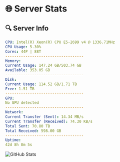 # 🌐 Server Stats
## 🔍 Server Info
```yaml
CPU: Intel(R) Xeon(R) CPU E5-2699 v4 @ 1336.71MHz
CPU Usage: 5.30%
Cores: 44P | 88T
-----------------------------------
Memory:
Current Usage: 147.24 GB/503.74 GB
Available: 353.05 GB
-----------------------------------
Disk:
Current Usage: 114.52 GB/1.71 TB
Free: 1.51 TB
-----------------------------------
GPU:
No GPU detected
-----------------------------------
Network:
Current Transfer (Sent): 14.34 MB/s
Current Transfer (Received): 74.30 KB/s
Total Sent: 70.80 TB
Total Received: 598.00 GB
-----------------------------------
Uptime:
42d 8h 8m 5s
```
![GitHub Stats](https://img.shields.io/badge/Updated-2025-04-19_05:30:54-blue)
